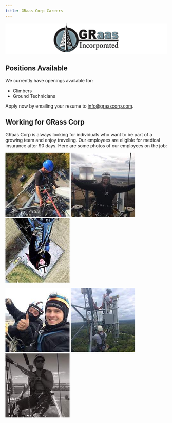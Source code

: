 ```yaml
---
title: GRaas Corp Careers
---
```


![GRaasCorp Logo](images/graas_banner_narrow.png)


## Positions Available
We currently have openings available for:

  - Climbers
  - Ground Technicians

Apply now by emailing your resume to [info@graascorp.com](mailto:info@graascorp.com).


## Working for GRass Corp
GRaas Corp is always looking for individuals who want to be part of a growing team and enjoy traveling. Our employees are eligible for medical insurance after 90 days. Here are some photos of our employees on the job:

![GRaasCorp employee at work](images/worker_01_square_small.jpg)
![GRaasCorp employee at work](images/worker_02_square_small.jpg)
![GRaasCorp employee at work](images/worker_03_square_small.jpg)  

![GRaasCorp employee at work](images/worker_04_square_small.jpg)
![GRaasCorp employee at work](images/worker_05_square_small.jpg)
![GRaasCorp employee at work](images/worker_06_square_small.jpg)
